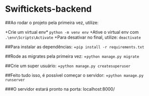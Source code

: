 # Swiftickets-backend

##Ao rodar o projeto pela primeira vez, utilize:

+Crie um virtual env* ```python -m venv env```
+Ative o virtual env com ```.\env\Scripts\Activate```
+Para desativar no final, utilize: ```deactivate```

##Para instalar as dependências:
+```pip install -r requirements.txt```

##Rode as migrates pela primeira vez:
+```python manage.py migrate```

##Crie um super usuário:
+```python manage.py createsuperuser```

##Feito tudo isso, é possível começar o servidor:
+```python manage.py runserver```

###O servidor estará pronto na porta: localhost:8000/
